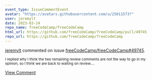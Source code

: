 ```yaml
---
event_type: IssueCommentEvent
avatar: "https://avatars.githubusercontent.com/u/25011573?"
user: jeremylt
date: 2023-03-24
repo_name: freeCodeCamp/freeCodeCamp
html_url: https://github.com/freeCodeCamp/freeCodeCamp/pull/49745
repo_url: https://github.com/freeCodeCamp/freeCodeCamp
---
```


<a href='https://github.com/jeremylt' target='_blank'>jeremylt</a> commented on issue <a href='https://github.com/freeCodeCamp/freeCodeCamp/pull/49745' target='_blank'>freeCodeCamp/freeCodeCamp#49745</a>.

<small>I replied why I think the two remaining review comments are not the way to go in my opinion, so I think we are back to waiting on review....</small>

<a href='https://github.com/freeCodeCamp/freeCodeCamp/pull/49745' target='_blank'>View Comment</a>